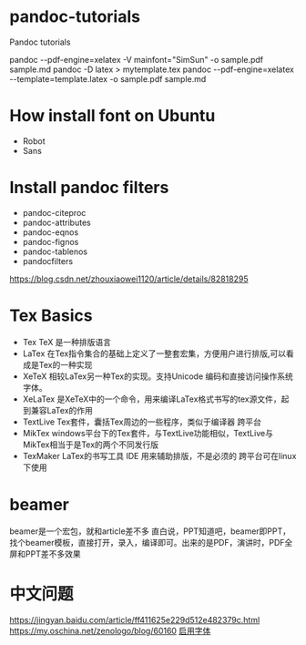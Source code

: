 # pandoc-tutorials
Pandoc tutorials

pandoc --pdf-engine=xelatex -V mainfont="SimSun" -o sample.pdf sample.md
pandoc -D latex > mytemplate.tex
pandoc --pdf-engine=xelatex --template=template.latex -o sample.pdf sample.md

# How install font on Ubuntu
- Robot
- Sans

# Install pandoc filters
- pandoc-citeproc
- pandoc-attributes
- pandoc-eqnos
- pandoc-fignos
- pandoc-tablenos
- pandocfilters

https://blog.csdn.net/zhouxiaowei1120/article/details/82818295

# Tex Basics
- Tex TeX 是一种排版语言
- LaTex 在Tex指令集合的基础上定义了一整套宏集，方便用户进行排版,可以看成是Tex的一种实现
- XeTeX 相较LaTex另一种Tex的实现。支持Unicode 编码和直接访问操作系统字体。
- XeLaTex 是XeTeX中的一个命令，用来编译LaTex格式书写的tex源文件，起到兼容LaTex的作用
- TextLive Tex套件，囊括Tex周边的一些程序，类似于编译器 跨平台
- MikTex windows平台下的Tex套件，与TextLive功能相似，TextLive与MikTex相当于是Tex的两个不同发行版
- TexMaker LaTex的书写工具 IDE 用来辅助排版，不是必须的 跨平台可在linux下使用

# beamer
beamer是一个宏包，就和article差不多
直白说，PPT知道吧，beamer即PPT，找个beamer模板，直接打开，录入，编译即可。出来的是PDF，演讲时，PDF全屏和PPT差不多效果

# 中文问题
https://jingyan.baidu.com/article/ff411625e229d512e482379c.html
https://my.oschina.net/zenologo/blog/60160
[启用字体](https://blog.csdn.net/yanxiangtianji/article/details/17539571)
